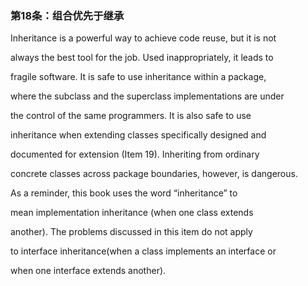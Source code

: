 ### 第18条：组合优先于继承

Inheritance is a powerful way to achieve code reuse, but it is not

always the best tool for the job. Used inappropriately, it leads to

fragile software. It is safe to use inheritance within a package,

where the subclass and the superclass implementations are under

the control of the same programmers. It is also safe to use

inheritance when extending classes specifically designed and

documented for extension \(Item 19\). Inheriting from ordinary

concrete classes across package boundaries, however, is dangerous.

As a reminder, this book uses the word “inheritance” to

mean implementation inheritance \(when one class extends

another\). The problems discussed in this item do not apply

to interface inheritance\(when a class implements an interface or

when one interface extends another\).

